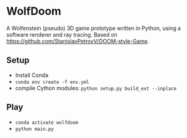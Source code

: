 # WolfDoom

A Wolfenstein (pseudo) 3D game prototype written in Python, using a software renderer and ray
tracing. Based on https://github.com/StanislavPetrovV/DOOM-style-Game.

## Setup

- Install Conda
- `conda env create -f env.yml`
- compile Cython modules: `python setup.py build_ext --inplace`

## Play

- `conda activate wolfdoom`
- `python main.py`
